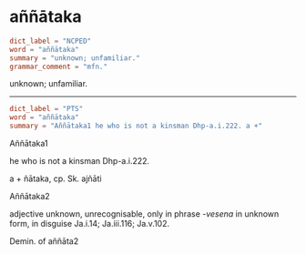 # aññātaka

``` toml
dict_label = "NCPED"
word = "aññātaka"
summary = "unknown; unfamiliar."
grammar_comment = "mfn."
```

unknown; unfamiliar.

--------------------

``` toml
dict_label = "PTS"
word = "aññātaka"
summary = "Aññātaka1 he who is not a kinsman Dhp-a.i.222. a +"
```

Aññātaka1

he who is not a kinsman Dhp\-a.i.222.

a \+ ñātaka, cp. Sk. ajñāti

Aññātaka2

adjective unknown, unrecognisable, only in phrase *\-vesena* in unknown form, in disguise Ja.i.14; Ja.iii.116; Ja.v.102.

Demin. of aññāta2

